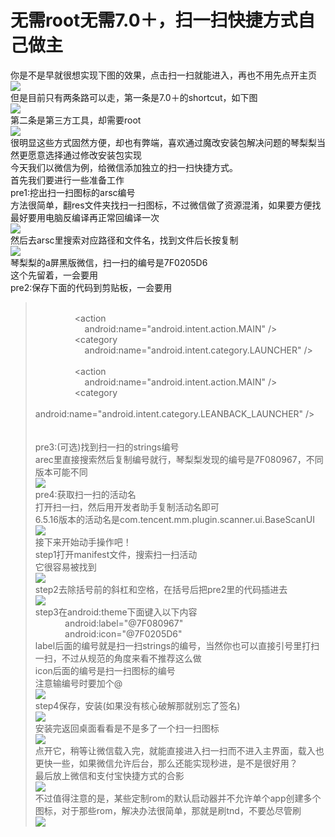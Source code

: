 # 无需root无需7.0＋，扫一扫快捷方式自己做主  
你是不是早就很想实现下图的效果，点击扫一扫就能进入，再也不用先点开主页  
![](http://upload-images.jianshu.io/upload_images/5660880-cb8678a8101e3cb6.png)  
但是目前只有两条路可以走，第一条是7.0＋的shortcut，如下图  
![](http://upload-images.jianshu.io/upload_images/5660880-70b18df16082e0b6.png)  
第二条是第三方工具，却需要root  
![](http://upload-images.jianshu.io/upload_images/5660880-9d958e83c8a56cfe.png)  
很明显这些方式固然方便，却也有弊端，喜欢通过魔改安装包解决问题的琴梨梨当然更愿意选择通过修改安装包实现  
今天我们以微信为例，给微信添加独立的扫一扫快捷方式。  
首先我们要进行一些准备工作  
pre1:挖出扫一扫图标的arsc编号  
方法很简单，翻res文件夹找扫一扫图标，不过微信做了资源混淆，如果要方便找最好要用电脑反编译再正常回编译一次  
![](http://upload-images.jianshu.io/upload_images/5660880-e9a06d585cdf89c9.png)  
然后去arsc里搜索对应路径和文件名，找到文件后长按复制  
![](http://upload-images.jianshu.io/upload_images/5660880-4babb2f4d179e2c3.png)  
琴梨梨的a屏黑版微信，扫一扫的编号是7F0205D6  
这个先留着，一会要用  
pre2:保存下面的代码到剪贴板，一会要用  
>             <intent-filter>  
>                 <action  
>                     android:name="android.intent.action.MAIN" />  
>                 <category  
>                     android:name="android.intent.category.LAUNCHER" />  
>             </intent-filter> 
>             <intent-filter>  
>                 <action  
>                     android:name="android.intent.action.MAIN" />  
>                 <category  
>                     android:name="android.intent.category.LEANBACK_LAUNCHER" />  
>             </intent-filter>  
>         </activity>  
pre3:(可选)找到扫一扫的strings编号  
arec里直接搜索然后复制编号就行，琴梨梨发现的编号是7F080967，不同版本可能不同  
![](http://upload-images.jianshu.io/upload_images/5660880-2f8459a0ed3798de.png)  
pre4:获取扫一扫的活动名  
打开扫一扫，然后用开发者助手复制活动名即可  
6.5.16版本的活动名是com.tencent.mm.plugin.scanner.ui.BaseScanUI  
![](http://upload-images.jianshu.io/upload_images/5660880-0a56cef38ea95840.png)  
接下来开始动手操作吧！  
step1打开manifest文件，搜索扫一扫活动  
它很容易被找到  
![](http://upload-images.jianshu.io/upload_images/5660880-5db32188de323a2d.png)  
step2去除括号前的斜杠和空格，在括号后把pre2里的代码插进去  
![](http://upload-images.jianshu.io/upload_images/5660880-7e3ee11cbf295a0a.png)  
step3在android:theme下面键入以下内容  
>             android:label="@7F080967"  
>             android:icon="@7F0205D6"  
label后面的编号就是扫一扫strings的编号，当然你也可以直接引号里打扫一扫，不过从规范的角度来看不推荐这么做  
icon后面的编号是扫一扫图标的编号  
注意输编号时要加个@  
![](http://upload-images.jianshu.io/upload_images/5660880-0fcf6ca3c3649722.png)  
step4保存，安装(如果没有核心破解那就别忘了签名)  
![](http://upload-images.jianshu.io/upload_images/5660880-f5b6e6aac1051550.png)  
安装完返回桌面看看是不是多了一个扫一扫图标  
![](http://upload-images.jianshu.io/upload_images/5660880-0c4a820c201218a3.png)  
点开它，稍等让微信载入完，就能直接进入扫一扫而不进入主界面，载入也更快一些，如果微信允许后台，那么还能实现秒进，是不是很好用？  
最后放上微信和支付宝快捷方式的合影  
![](http://upload-images.jianshu.io/upload_images/5660880-a6f95f8d70e4a878.png)  
不过值得注意的是，某些定制rom的默认启动器并不允许单个app创建多个图标，对于那些rom，解决办法很简单，那就是刷tnd，不要怂尽管刷  
![](http://upload-images.jianshu.io/upload_images/5660880-86f5769040abc6ed.png)  